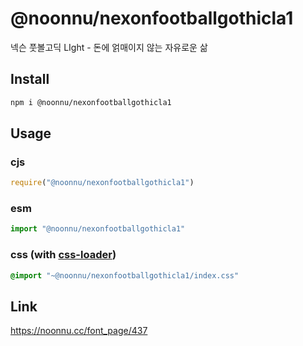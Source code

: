 # @noonnu/nexonfootballgothicla1
넥슨 풋볼고딕 LIght - 돈에 얽매이지 않는 자유로운 삶

## Install
```sh
npm i @noonnu/nexonfootballgothicla1
```
## Usage
### cjs
```js
require("@noonnu/nexonfootballgothicla1")
```
### esm
```js
import "@noonnu/nexonfootballgothicla1"
```
### css (with [css-loader](https://github.com/webpack-contrib/css-loader))
```css
@import "~@noonnu/nexonfootballgothicla1/index.css"
```

## Link
https://noonnu.cc/font_page/437